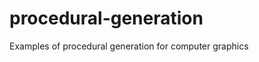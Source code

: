 procedural-generation
=====================

Examples of procedural generation for computer graphics
